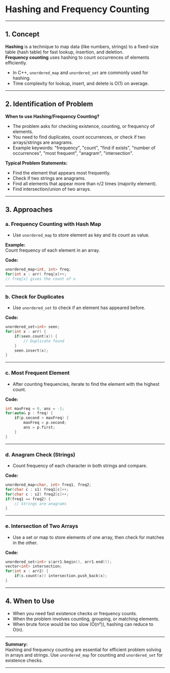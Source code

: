 
# Hashing and Frequency Counting

---

## 1. Concept

**Hashing** is a technique to map data (like numbers, strings) to a fixed-size table (hash table) for fast lookup, insertion, and deletion.  
**Frequency counting** uses hashing to count occurrences of elements efficiently.

- In C++, `unordered_map` and `unordered_set` are commonly used for hashing.
- Time complexity for lookup, insert, and delete is O(1) on average.

---

## 2. Identification of Problem

**When to use Hashing/Frequency Counting?**
- The problem asks for checking existence, counting, or frequency of elements.
- You need to find duplicates, count occurrences, or check if two arrays/strings are anagrams.
- Example keywords: "frequency", "count", "find if exists", "number of occurrences", "most frequent", "anagram", "intersection".

**Typical Problem Statements:**
- Find the element that appears most frequently.
- Check if two strings are anagrams.
- Find all elements that appear more than n/2 times (majority element).
- Find intersection/union of two arrays.

---

## 3. Approaches

### a. Frequency Counting with Hash Map

- Use `unordered_map` to store element as key and its count as value.

**Example:**  
Count frequency of each element in an array.

**Code:**
```cpp
unordered_map<int, int> freq;
for(int x : arr) freq[x]++;
// freq[x] gives the count of x
```

---

### b. Check for Duplicates

- Use `unordered_set` to check if an element has appeared before.

**Code:**
```cpp
unordered_set<int> seen;
for(int x : arr) {
    if(seen.count(x)) {
        // Duplicate found
    }
    seen.insert(x);
}
```

---

### c. Most Frequent Element

- After counting frequencies, iterate to find the element with the highest count.

**Code:**
```cpp
int maxFreq = 0, ans = -1;
for(auto& p : freq) {
    if(p.second > maxFreq) {
        maxFreq = p.second;
        ans = p.first;
    }
}
```

---

### d. Anagram Check (Strings)

- Count frequency of each character in both strings and compare.

**Code:**
```cpp
unordered_map<char, int> freq1, freq2;
for(char c : s1) freq1[c]++;
for(char c : s2) freq2[c]++;
if(freq1 == freq2) {
    // Strings are anagrams
}
```

---

### e. Intersection of Two Arrays

- Use a set or map to store elements of one array, then check for matches in the other.

**Code:**
```cpp
unordered_set<int> s(arr1.begin(), arr1.end());
vector<int> intersection;
for(int x : arr2) {
    if(s.count(x)) intersection.push_back(x);
}
```

---

## 4. When to Use

- When you need fast existence checks or frequency counts.
- When the problem involves counting, grouping, or matching elements.
- When brute force would be too slow (O(n²)), hashing can reduce to O(n).

---

**Summary:**  
Hashing and frequency counting are essential for efficient problem solving in arrays and strings. Use `unordered_map` for counting and `unordered_set` for existence checks.

---